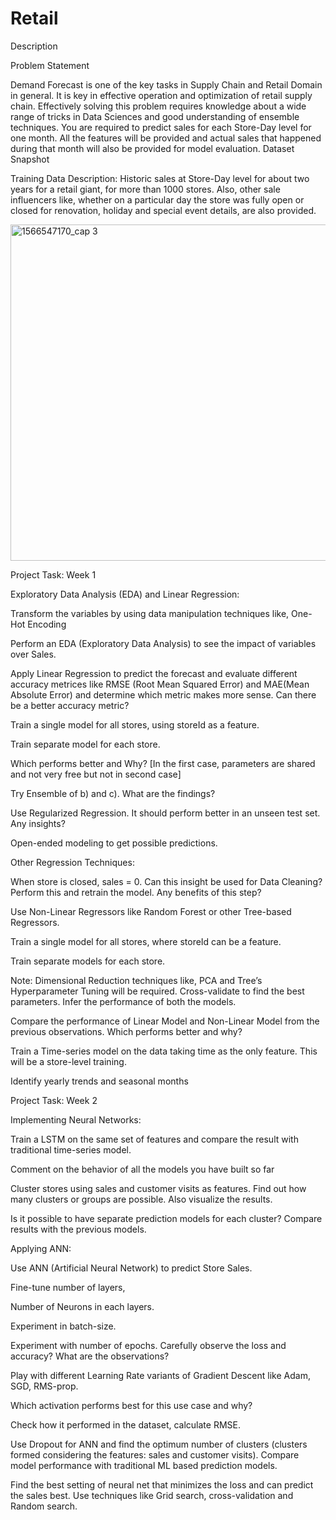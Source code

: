 # Retail
Description

Problem Statement

Demand Forecast is one of the key tasks in Supply Chain and Retail Domain in general. It is key in effective operation and optimization of retail supply chain. Effectively solving this problem requires knowledge about a wide range of tricks in Data Sciences and good understanding of ensemble techniques. 
You are required to predict sales for each Store-Day level for one month. All the features will be provided and actual sales that happened during that month will also be provided for model evaluation. 
Dataset Snapshot

Training Data Description: Historic sales at Store-Day level for about two years for a retail giant, for more than 1000 stores. Also, other sale influencers like, whether on a particular day the store was fully open or closed for renovation, holiday and special event details, are also provided. 

<img width="538" alt="1566547170_cap 3" src="https://github.com/user-attachments/assets/d8c65614-a096-4d5a-abfb-b299f2863be4"> 

Project Task: Week 1

Exploratory Data Analysis (EDA) and Linear Regression:

Transform the variables by using data manipulation techniques like, One-Hot Encoding 

Perform an EDA (Exploratory Data Analysis) to see the impact of variables over Sales.

Apply Linear Regression to predict the forecast and evaluate different accuracy metrices like RMSE (Root Mean Squared Error) and MAE(Mean Absolute Error) and determine which metric makes more sense. Can there be a better accuracy metric?

Train a single model for all stores, using storeId as a feature.

Train separate model for each store.

Which performs better and Why? [In the first case, parameters are shared and not very free but not in second case]

Try Ensemble of b) and c). What are the findings?

Use Regularized Regression. It should perform better in an unseen test set. Any insights?

Open-ended modeling to get possible predictions.

Other Regression Techniques:

When store is closed, sales = 0. Can this insight be used for Data Cleaning? Perform this and retrain the model. Any benefits of this step?

Use Non-Linear Regressors like Random Forest or other Tree-based Regressors.

Train a single model for all stores, where storeId can be a feature.

Train separate models for each store.

Note: Dimensional Reduction techniques like, PCA and Tree’s Hyperparameter Tuning will be required. Cross-validate to find the best parameters. Infer the performance of both the models. 

Compare the performance of Linear Model and Non-Linear Model from the previous observations. Which performs better and why?

Train a Time-series model on the data taking time as the only feature. This will be a store-level training.

Identify yearly trends and seasonal months

 

Project Task: Week 2

Implementing Neural Networks:

Train a LSTM on the same set of features and compare the result with traditional time-series model.

Comment on the behavior of all the models you have built so far

Cluster stores using sales and customer visits as features. Find out how many clusters or groups are possible. Also visualize the results.

Is it possible to have separate prediction models for each cluster? Compare results with the previous models.

Applying ANN:

Use ANN (Artificial Neural Network) to predict Store Sales.

Fine-tune number of layers,

Number of Neurons in each layers.

Experiment in batch-size.

Experiment with number of epochs. Carefully observe the loss and accuracy? What are the observations?

Play with different  Learning Rate  variants of Gradient Descent like Adam, SGD, RMS-prop.

Which activation performs best for this use case and why?

Check how it performed in the dataset, calculate RMSE.

Use Dropout for ANN and find the optimum number of clusters (clusters formed considering the features: sales and customer visits). Compare model performance with traditional ML based prediction models. 

Find the best setting of neural net that minimizes the loss and can predict the sales best. Use techniques like Grid search, cross-validation and Random search.

 
